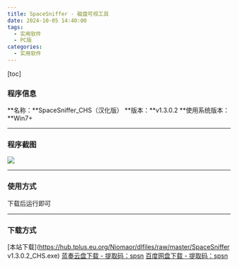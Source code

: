 ```yaml
---
title: SpaceSniffer - 磁盘可视工具
date: 2024-10-05 14:40:00
tags:
  - 实用软件
  - PC版
categories:
  - 实用软件
---
```


[toc]

### 程序信息

**名称：**SpaceSniffer_CHS（汉化版）
**版本：**v1.3.0.2
**使用系统版本：**Win7+

---

### 程序截图

![](https://cdn-jsdelivr.pages.dev/gh/Niomaor/hexoimages@main/1728110368000.png)

---

### 使用方式

下载后运行即可

---

### 下载方式

[本站下载](https://hub.tplus.eu.org/Niomaor/dlfiles/raw/master/SpaceSniffer v1.3.0.2_CHS.exe)
[蓝奏云盘下载 - 提取码：spsn](https://wwqd.lanzoul.com/ie4Zu2bokmsd)
[百度网盘下载 - 提取码：spsn](https://pan.baidu.com/s/17TrY-4Jw69Lh6C1PadywtQ?pwd=spsn)